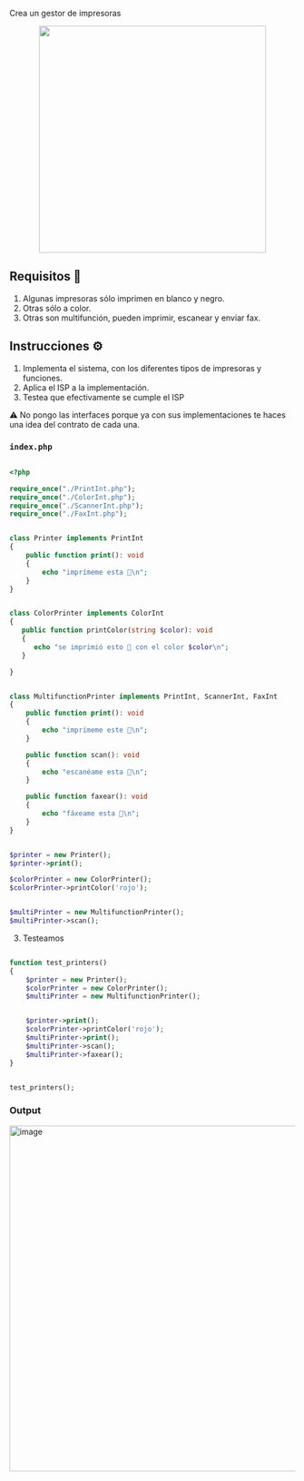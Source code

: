 
Crea un gestor de impresoras

<p align="center">

  <img src="https://github.com/user-attachments/assets/44aa662e-2849-4beb-b320-85a5e2f6cc75" height="400" />
</p>


## Requisitos 🎯
1. Algunas impresoras sólo imprimen en blanco y negro.
2. Otras sólo a color.
3. Otras son multifunción, pueden imprimir, escanear y enviar fax.


## Instrucciones ⚙️
1. Implementa el sistema, con los diferentes tipos de impresoras y funciones.
2. Aplica el ISP a la implementación.
3. Testea que efectivamente se cumple el ISP


⚠️ No pongo las interfaces porque ya con sus implementaciones te haces una idea del contrato de cada una.

### `index.php`
```php

<?php

require_once("./PrintInt.php");
require_once("./ColorInt.php");
require_once("./ScannerInt.php");
require_once("./FaxInt.php");


class Printer implements PrintInt
{
    public function print(): void
    {
        echo "imprímeme esta 🍆\n"; 
    }
}


class ColorPrinter implements ColorInt
{
   public function printColor(string $color): void
   {
      echo "se imprimió esto 🍆 con el color $color\n";
   }

}


class MultifunctionPrinter implements PrintInt, ScannerInt, FaxInt
{
    public function print(): void
    {
        echo "imprímeme este 🍑\n"; 
    }

    public function scan(): void
    {
        echo "escanéame esta 🍆\n"; 
    }

    public function faxear(): void
    {
        echo "fáxeame esta 🍆\n"; 
    }
}


$printer = new Printer();
$printer->print();

$colorPrinter = new ColorPrinter();
$colorPrinter->printColor('rojo');


$multiPrinter = new MultifunctionPrinter();
$multiPrinter->scan();
```

3. Testeamos

```php

function test_printers()
{
    $printer = new Printer();
    $colorPrinter = new ColorPrinter();
    $multiPrinter = new MultifunctionPrinter();


    $printer->print();
    $colorPrinter->printColor('rojo');
    $multiPrinter->print();
    $multiPrinter->scan();
    $multiPrinter->faxear();
}


test_printers();
```
### Output
<img width="609" alt="image" src="https://github.com/user-attachments/assets/836c6b78-679e-41e9-ae75-058be7a4a63b">
